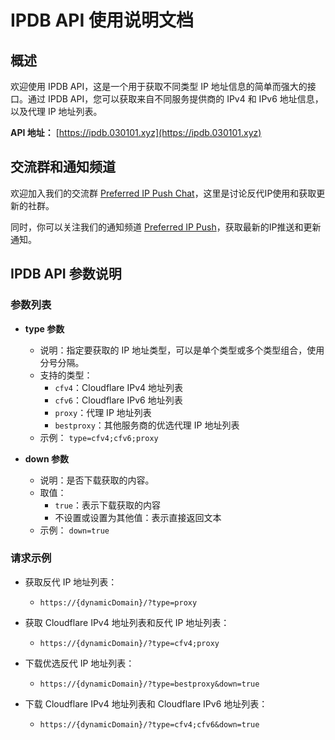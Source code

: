 # IPDB API 使用说明文档

## 概述

欢迎使用 IPDB API，这是一个用于获取不同类型 IP 地址信息的简单而强大的接口。通过 IPDB API，您可以获取来自不同服务提供商的 IPv4 和 IPv6 地址信息，以及代理 IP 地址列表。

**API 地址：** [https://ipdb.030101.xyz](https://ipdb.030101.xyz)
## 交流群和通知频道

欢迎加入我们的交流群 [Preferred IP Push Chat](https://t.me/Preferred_IP_Push_Chat)，这里是讨论反代IP使用和获取更新的社群。

同时，你可以关注我们的通知频道 [Preferred IP Push](https://t.me/Preferred_IP_Push)，获取最新的IP推送和更新通知。

## IPDB API 参数说明

### 参数列表

- **type 参数**
  - 说明：指定要获取的 IP 地址类型，可以是单个类型或多个类型组合，使用分号分隔。
  - 支持的类型：
    - `cfv4`：Cloudflare IPv4 地址列表
    - `cfv6`：Cloudflare IPv6 地址列表
    - `proxy`：代理 IP 地址列表
    - `bestproxy`：其他服务商的优选代理 IP 地址列表
  - 示例： `type=cfv4;cfv6;proxy`

- **down 参数**
  - 说明：是否下载获取的内容。
  - 取值：
    - `true`：表示下载获取的内容
    - 不设置或设置为其他值：表示直接返回文本
  - 示例： `down=true`

### 请求示例

- 获取反代 IP 地址列表：
  - `https://{dynamicDomain}/?type=proxy`

- 获取 Cloudflare IPv4 地址列表和反代 IP 地址列表：
  - `https://{dynamicDomain}/?type=cfv4;proxy`

- 下载优选反代 IP 地址列表：
  - `https://{dynamicDomain}/?type=bestproxy&down=true`

- 下载 Cloudflare IPv4 地址列表和 Cloudflare IPv6 地址列表：
  - `https://{dynamicDomain}/?type=cfv4;cfv6&down=true`
